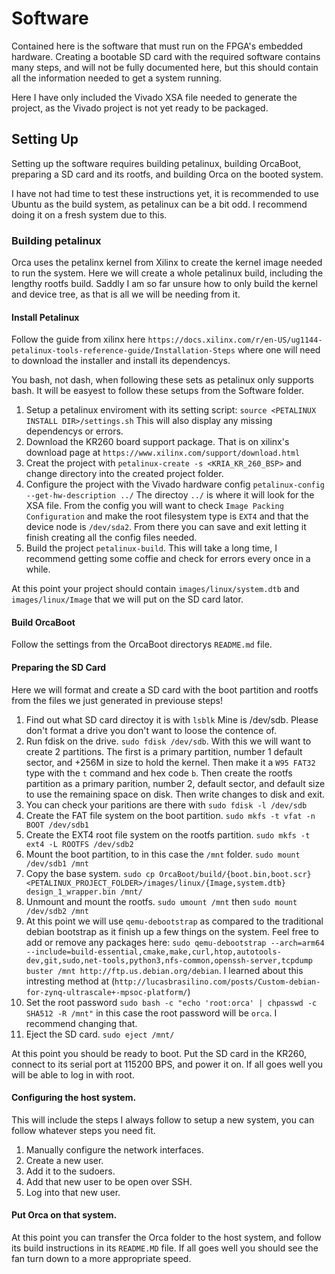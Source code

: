 # Software
Contained here is the software that must run on the FPGA's embedded hardware. Creating a bootable SD card with the required software contains many steps, and will not be fully documented here, but this should contain all the information needed to get a system running.

Here I have only included the Vivado XSA file needed to generate the project, as the Vivado project is not yet ready to be packaged.

## Setting Up
Setting up the software requires building petalinux, building OrcaBoot, preparing a SD card and its rootfs, and building Orca on the booted system.

I have not had time to test these instructions yet, it is recommended to use Ubuntu as the build system, as petalinux can be a bit odd. I recommend doing it on a fresh system due to this.

### Building petalinux
Orca uses the petalinx kernel from Xilinx to create the kernel image needed to run the system. Here we will create a whole petalinux build, including the lengthy rootfs build. Saddly I am so far unsure how to only build the kernel and device tree, as that is all we will be needing from it.

#### Install Petalinux
Follow the guide from xilinx here `https://docs.xilinx.com/r/en-US/ug1144-petalinux-tools-reference-guide/Installation-Steps` where one will need to download the installer and install its dependencys.

You bash, not dash, when following these sets as petalinux only supports bash. It will be easyest to follow these setups from the Software folder.

1. Setup a petalinux enviroment with its setting script: `source <PETALINUX INSTALL DIR>/settings.sh` This will also display any missing dependencys or errors.
2. Download the KR260 board support package. That is on xilinx's download page at `https://www.xilinx.com/support/download.html`
3. Creat the project with `petalinux-create -s <KRIA_KR_260_BSP>` and change directory into the created project folder.
4. Configure the project with the Vivado hardware config `petalinux-config --get-hw-description ../` The directoy `../` is where it will look for the XSA file. From the config you will want to check `Image Packing Configuration` and make the root filesystem type is `EXT4` and that the device node is `/dev/sda2`. From there you can save and exit letting it finish creating all the config files needed.
5. Build the project `petalinux-build`. This will take a long time, I recommend getting some coffie and check for errors every once in a while.

At this point your project should contain `images/linux/system.dtb` and `images/linux/Image` that we will put on the SD card lator.

#### Build OrcaBoot
Follow the settings from the OrcaBoot directorys `README.md` file.

#### Preparing the SD Card
Here we will format and create a SD card with the boot partition and rootfs from the files we just generated in previouse steps!

1. Find out what SD card directoy it is with `lsblk` Mine is /dev/sdb. Please don't format a drive you don't want to loose the contence of.
2. Run fdisk on the drive. `sudo fdisk /dev/sdb`. With this we will want to create 2 partitions. The first is a primary partition, number 1 default sector, and +256M in size to hold the kernel. Then make it a `W95 FAT32` type with the `t` command and hex code `b`. Then create the rootfs partition as a primary parition, number 2, default sector, and default size to use the remaining space on disk. Then write changes to disk and exit.
3. You can check your paritions are there with `sudo fdisk -l /dev/sdb`
4. Create the FAT file system on the boot partition. `sudo mkfs -t vfat -n BOOT /dev/sdb1`
5. Create the EXT4 root file system on the rootfs partition. `sudo mkfs -t ext4 -L ROOTFS /dev/sdb2`
6. Mount the boot partition, to in this case the `/mnt` folder. `sudo mount /dev/sdb1 /mnt`
7. Copy the base system. `sudo cp OrcaBoot/build/{boot.bin,boot.scr} <PETALINUX_PROJECT_FOLDER>/images/linux/{Image,system.dtb} design_1_wrapper.bin /mnt/`
8. Unmount and mount the rootfs. `sudo umount /mnt` then `sudo mount /dev/sdb2 /mnt`
9. At this point we will use `qemu-debootstrap` as compared to the traditional debian bootstrap as it finish up a few things on the system. Feel free to add or remove any packages here: `sudo qemu-debootstrap --arch=arm64 --include=build-essential,cmake,make,curl,htop,autotools-dev,git,sudo,net-tools,python3,nfs-common,openssh-server,tcpdump buster /mnt http://ftp.us.debian.org/debian`. I learned about this intresting method at (`http://lucasbrasilino.com/posts/Custom-debian-for-zynq-ultrascale+-mpsoc-platform/`)
10. Set the root password `sudo bash -c "echo 'root:orca' | chpasswd -c SHA512 -R /mnt"` in this case the root password will be `orca`. I recommend changing that.
11. Eject the SD card. `sudo eject /mnt/`

At this point you should be ready to boot. Put the SD card in the KR260, connect to its serial port at 115200 BPS, and power it on. If all goes well you will be able to log in with root.

#### Configuring the host system.
This will include the steps I always follow to setup a new system, you can follow whatever steps you need fit.
1. Manually configure the network interfaces.
2. Create a new user.
3. Add it to the sudoers.
4. Add that new user to be open over SSH.
5. Log into that new user.

#### Put Orca on that system.
At this point you can transfer the Orca folder to the host system, and follow its build instructions in its `README.MD` file. If all goes well you should see the fan turn down to a more appropriate speed.